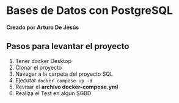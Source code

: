 # Bases de Datos con PostgreSQL  
**Creado por Arturo De Jesús**

## Pasos para levantar el proyecto

1. Tener docker Desktop 
2. Clonar el proyecto
3. Navegar a la carpeta del proyecto SQL
4. Ejecutar ```docker compose up -d```
5. Revisar el **archivo docker-compose.yml** 
6. Realiza el Test en algun SGBD


